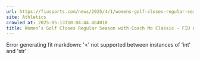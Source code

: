 ```yaml
---
url: https://fiusports.com/news/2025/4/1/womens-golf-closes-regular-season-with-coach-mo-classic.aspx
site: Athletics
crawled_at: 2025-05-13T10:04:44.464010
title: Women’s Golf Closes Regular Season with Coach Mo Classic - FIU Athletics
---
```


Error generating fit markdown: '<' not supported between instances of 'int' and 'str'